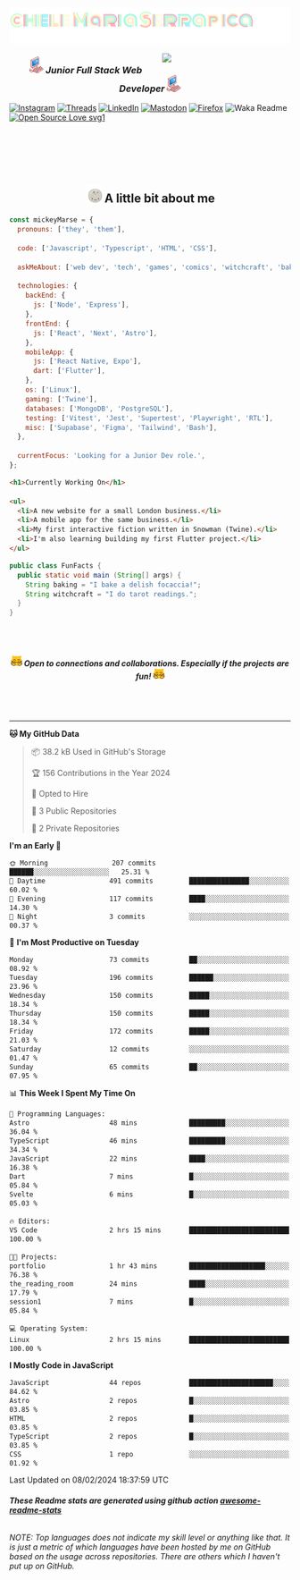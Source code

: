 <h2><img align='center' src="./img/name-title.svg"></h2>
<img align='right' src="https://media.giphy.com/media/clffiicvvmhXrYaAs8/giphy.gif" width="230">
<h3 align='center'><img src="./img/pink_computer.gif" width="25"> <em>Junior Full Stack Web Developer</em> <img src="./img/pink_computer.gif" width="25"> 
</h3>

[![Instagram](https://img.shields.io/badge/@mickeymarse-%23E4405F.svg?style=social-pink&logo=Instagram&logoColor=white)](https://www.instagram.com/mickeymarse/)
[![Threads](https://img.shields.io/badge/@mickeymarse-000000?style=social-pink&logo=Threads&logoColor=white)](https://www.threads.net/@mickeymarse)
[![LinkedIn](https://img.shields.io/badge/linkedin-%230077B5.svg?style=social-pink&logo=linkedin&logoColor=white)](https://www.linkedin.com/in/michele-maria-serrapica-b50963288/)
[![Mastodon](https://img.shields.io/badge/-@mickeymarse-%232B90D9?style=social-pinke&logo=mastodon&logoColor=white)](https://tech.lgbt/@mickeymarse)
[![Firefox](https://img.shields.io/badge/website/portfolio-FF7139?style=social-pink&logo=Firefox-Browser&logoColor=white)](https://www.mickeymarse.dev/)
![Waka Readme](https://github.com/anmol098/anmol098/workflows/Waka%20Readme/badge.svg)
[![Open Source Love svg1](https://badges.frapsoft.com/os/v1/open-source.svg?v=103)](https://github.com/ellerbrock/open-source-badges/)

<br /><br /><br /><br />

<h2 align='center'> <img src="./img/full-moon.gif" width="30"> A little bit about me</h2>

```javascript
const mickeyMarse = {
  pronouns: ['they', 'them'],

  code: ['Javascript', 'Typescript', 'HTML', 'CSS'],

  askMeAbout: ['web dev', 'tech', 'games', 'comics', 'witchcraft', 'baking'],

  technologies: {
    backEnd: {
      js: ['Node', 'Express'],
    },
    frontEnd: {
      js: ['React', 'Next', 'Astro'],
    },
    mobileApp: {
      js: ['React Native, Expo'],
      dart: ['Flutter'],
    },
    os: ['Linux'],
    gaming: ['Twine'],
    databases: ['MongoDB', 'PostgreSQL'],
    testing: ['Vitest', 'Jest', 'Supertest', 'Playwright', 'RTL'],
    misc: ['Supabase', 'Figma', 'Tailwind', 'Bash'],
  },

  currentFocus: 'Looking for a Junior Dev role.',
};
```

```html
<h1>Currently Working On</h1>

<ul>
  <li>A new website for a small London business.</li>
  <li>A mobile app for the same business.</li>
  <li>My first interactive fiction written in Snowman (Twine).</li>
  <li>I'm also learning building my first Flutter project.</li>
</ul>
```

```java
public class FunFacts {
  public static void main (String[] args) {
    String baking = "I bake a delish focaccia!";
    String witchcraft = "I do tarot readings.";
  }
}
```

<br></br>

<h5 align='center'><img src="./img/meow_hug.png" width="20"> <b>Open to connections and collaborations. Especially if the projects are fun!</b> <img src="./img/meow_hug.png" width="20"></h5>

<br></br>

---

<!--START_SECTION:waka-->
**🐱 My GitHub Data** 

> 📦 38.2 kB Used in GitHub's Storage 
 > 
> 🏆 156 Contributions in the Year 2024
 > 
> 💼 Opted to Hire
 > 
> 📜 3 Public Repositories 
 > 
> 🔑 2 Private Repositories 
 > 
**I'm an Early 🐤** 

```text
🌞 Morning                207 commits         ██████░░░░░░░░░░░░░░░░░░░   25.31 % 
🌆 Daytime                491 commits         ███████████████░░░░░░░░░░   60.02 % 
🌃 Evening                117 commits         ████░░░░░░░░░░░░░░░░░░░░░   14.30 % 
🌙 Night                  3 commits           ░░░░░░░░░░░░░░░░░░░░░░░░░   00.37 % 
```
📅 **I'm Most Productive on Tuesday** 

```text
Monday                   73 commits          ██░░░░░░░░░░░░░░░░░░░░░░░   08.92 % 
Tuesday                  196 commits         ██████░░░░░░░░░░░░░░░░░░░   23.96 % 
Wednesday                150 commits         █████░░░░░░░░░░░░░░░░░░░░   18.34 % 
Thursday                 150 commits         █████░░░░░░░░░░░░░░░░░░░░   18.34 % 
Friday                   172 commits         █████░░░░░░░░░░░░░░░░░░░░   21.03 % 
Saturday                 12 commits          ░░░░░░░░░░░░░░░░░░░░░░░░░   01.47 % 
Sunday                   65 commits          ██░░░░░░░░░░░░░░░░░░░░░░░   07.95 % 
```


📊 **This Week I Spent My Time On** 

```text
💬 Programming Languages: 
Astro                    48 mins             █████████░░░░░░░░░░░░░░░░   36.04 % 
TypeScript               46 mins             █████████░░░░░░░░░░░░░░░░   34.34 % 
JavaScript               22 mins             ████░░░░░░░░░░░░░░░░░░░░░   16.38 % 
Dart                     7 mins              █░░░░░░░░░░░░░░░░░░░░░░░░   05.84 % 
Svelte                   6 mins              █░░░░░░░░░░░░░░░░░░░░░░░░   05.03 % 

🔥 Editors: 
VS Code                  2 hrs 15 mins       █████████████████████████   100.00 % 

🐱‍💻 Projects: 
portfolio                1 hr 43 mins        ███████████████████░░░░░░   76.38 % 
the_reading_room         24 mins             ████░░░░░░░░░░░░░░░░░░░░░   17.79 % 
session1                 7 mins              █░░░░░░░░░░░░░░░░░░░░░░░░   05.84 % 

💻 Operating System: 
Linux                    2 hrs 15 mins       █████████████████████████   100.00 % 
```

**I Mostly Code in JavaScript** 

```text
JavaScript               44 repos            █████████████████████░░░░   84.62 % 
Astro                    2 repos             █░░░░░░░░░░░░░░░░░░░░░░░░   03.85 % 
HTML                     2 repos             █░░░░░░░░░░░░░░░░░░░░░░░░   03.85 % 
TypeScript               2 repos             █░░░░░░░░░░░░░░░░░░░░░░░░   03.85 % 
CSS                      1 repo              ░░░░░░░░░░░░░░░░░░░░░░░░░   01.92 % 
```




 Last Updated on 08/02/2024 18:37:59 UTC
<!--END_SECTION:waka-->

###### **These Readme stats are generated using github action [awesome-readme-stats](https://github.com/anmol098/waka-readme-stats)**

###### NOTE: Top languages does not indicate my skill level or anything like that. It is just a metric of which languages have been hosted by me on GitHub based on the usage across repositories. There are others which I haven't put up on GitHub.
